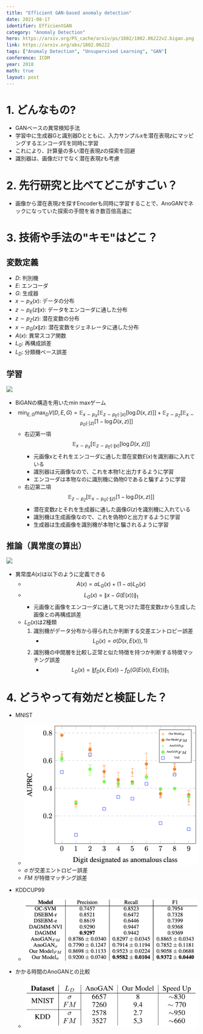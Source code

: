 ```yaml
---
title: "Efficient GAN-based anomaly detection"
date: 2021-08-17
identifier: EfficientGAN
category: "Anomaly Detection"
hero: https://arxiv.org/PS_cache/arxiv/ps/1802/1802.06222v2.bigan.png
link: https://arxiv.org/abs/1802.06222
tags: ["Anomaly Detection", "Unsupervised Learning", "GAN"]
conference: ICDM
year: 2018
math: true
layout: post
---
```


# 1. どんなもの?
<!-- 概要・貢献等 100-200字程度 -->
* GANベースの異常検知手法
* 学習中に生成器Gと識別器Dとともに、入力サンプルxを潜在表現$z$にマッピングするエンコーダEを同時に学習
* これにより、計算量の多い潜在表現$z$の探索を回避
* 識別器は、画像だけでなく潜在表現$z$も考慮
<!--more-->

# 2. 先行研究と比べてどこがすごい？
<!-- related worksとの差分 -->
* 画像から潜在表現$z$を探すEncoderも同時に学習することで、AnoGANでネックになっていた探索の手間を省き数百倍高速に

# 3. 技術や手法の"キモ"はどこ？
<!-- キモを箇条書きでまとめる -->
## 変数定義
<!--
学習・推論で使う変数をまとめる
* $x$: 入力画像
* $y$: 教師信号
-->
* $D$: 判別機
* $E$: エンコーダ
* $G$: 生成器
* $x \sim p_{X} (x)$: データの分布
* $z \sim p_{E} (z\|x)$: データをエンコーダに通した分布
* $z \sim p_{Z} (z)$: 潜在変数の分布
* $x \sim p_{G} (x\|z)$: 潜在変数をジェネレータに通した分布
* $A(x)$: 異常スコア関数
* $L_G$: 再構成誤差
* $L_D$: 分類機ベース誤差 

## 学習
<!-- キモの中の学習に関する内容 -->

![](https://arxiv.org/PS_cache/arxiv/ps/1802/1802.06222v2.bigan_train.png)
* BiGANの構造を用いたmin maxゲーム
* $$ \min_{E,G} \max_{D} V(D,E,G) = \mathbb{E}_{x \sim p_X} [\mathbb{E}_{z \sim p_{E}(\cdot | x)}[\log D(x,z)]] + \mathbb{E}_{z \sim p_Z} [\mathbb{E}_{x \sim p_G(\cdot | z)}[1 - \log D(x,z)]] $$
    * 右辺第一項 $$\mathbb{E}_{x \sim p_{X}} [\mathbb{E}_{z \sim p_{E}(\cdot \| x)}[\log D(x,z)]]$$
        * 元画像$x$とそれをエンコーダに通した潜在変数$E(x)$を識別器に入れている
        * 識別器は元画像なので、これを本物1と出力するように学習
        * エンコーダは本物なのに識別機に偽物0であると騙すように学習
    * 右辺第二項 $$\mathbb{E}_{z \sim p_{Z}} [\mathbb{E}_{x \sim p_{G}(\cdot \| z)}[1 - \log D(x,z)]]$$
        * 潜在変数$z$とそれを生成器に通した画像$G(z)$を識別機に入れている
        * 識別機は生成画像なので、これを偽物0と出力するように学習
        * 生成器は生成画像を識別機が本物1と騙されるように学習

## 推論（異常度の算出）
<!-- キモの中の推論に関する内容 -->
![](https://arxiv.org/PS_cache/arxiv/ps/1802/1802.06222v2.bigan_test.png)
* 異常度$A(x)$は以下のように定義できる
    * $$ A(x) = \alpha L_G(x) + (1 - \alpha ) L_D(x) $$
    * $$ L_G(x) = \| x - G(E(x)) \|_1 $$
        * 元画像と画像をエンコーダに通して見つけた潜在変数zから生成した画像との再構成誤差
    * $L_D(x)$は2種類
        1. 識別機がデータ分布から得られたか判断する交差エントロピー誤差
            * $$ L_D(x) = \sigma \big( D \big(x,E(x)\big) , 1 \big) $$
        2. 識別機の中間層を比較し正常と似た特徴を持つか判断する特徴マッチング誤差
            * $$ L_D(x) = \| f_D(x,E(x)) - f_D(G(E(x)),E(x)) \|_1 $$

# 4. どうやって有効だと検証した？
<!-- 実験の精度，結果画像など -->
* MNIST
    * ![](/assets/images/posts/EfficientGAN/MNIST.png)
    * $\sigma$ が交差エントロピー誤差
    * $FM$ が特徴マッチング誤差

* KDDCUP99
    * ![](/assets/images/posts/EfficientGAN/KDD99.png)

* かかる時間のAnoGANとの比較
    * ![](/assets/images/posts/EfficientGAN/AnoGAN.png)